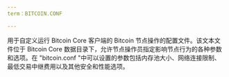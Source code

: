 ```yaml
---
term：BITCOIN.CONF

---
```

用于自定义运行 Bitcoin Core 客户端的 Bitcoin 节点操作的配置文件。该文本文件位于 Bitcoin Core 数据目录下，允许节点操作员指定影响节点行为的各种参数和选项。在 "bitcoin.conf "中可以设置的参数包括内存池大小、网络连接限制、最低交易中继费用以及其他安全和性能选项。